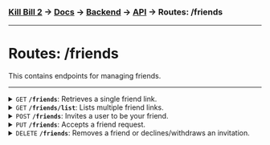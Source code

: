 ### [Kill Bill 2](../../../../README.md) → [Docs](../../../README.md) → [Backend](../../README.md) → [API](../README.md) → Routes: /friends
---

# Routes: /friends
This contains endpoints for managing friends.

---

<details>
    <summary><code>GET</code> <code><b>/friends</b></code>: Retrieves a single friend link.</summary>

##### Authentication
User authentication key required.

##### Parameters
* `userId1` (`str`): UUID of the first user in the friend link.
* `userId2` (`str`): UUID of the second user in the friend link.

##### Response
* `friend` ([`Friend`](../structures/friend.md)): The specified friend link.

##### Preconditions
* The specified friend link must exist.
* To retrieve a friend link not involving the authenticated user, the `ADMIN` role is required.

##### Sample request
```java
String userId1 = "6585edec-ec62-4040-bfd3-100d23eb126f";
String userId2 = "9b540942-2c2e-4acf-bc06-7d4a3d801e0f";

HttpRequest request = HttpRequest.newBuilder()
  .uri(URI.create(".../friends?userId1=" + userId1 + "&userId2=" + userId2))
  .GET()
  .header("Authorization", "Bearer " + USER_KEY)
  .build();
```

##### Sample response
```json
{
    "success": true,
    "data": {
        "friend": {
            "fromId": "6585edec-ec62-4040-bfd3-100d23eb126f",
            "toId": "9b540942-2c2e-4acf-bc06-7d4a3d801e0f",
            "created": "2024-02-11T04:07:59.890373476Z",
            "state": "INVITED"
        }
    },
    "error": null
}
```

</details>

<details>
    <summary><code>GET</code> <code><b>/friends/list</b></code>: Lists multiple friend links.</summary>

##### Authentication
User authentication key required.

##### Parameters
* `userId` (optional `str`): If provided, filters to only friend links involving the specified user.

##### Response
* `friends` (`list` of [`Friend`](../structures/friend.md)): Any friend links matched.

##### Preconditions
* To list all friend links, the `ADMIN` role is required.
* To list the friend links of a user other than the authenticated user, the `ADMIN` role is required.

##### Sample request
```java
HttpRequest request = HttpRequest.newBuilder()
  .uri(URI.create(".../friends"))
  .GET()
  .header("Authorization", "Bearer " + USER_KEY)
  .build();
```

##### Sample response
```json
{
    "success": true,
    "data": {
        "friends": [
            {
                "fromId": "6585edec-ec62-4040-bfd3-100d23eb126f",
                "toId": "9b540942-2c2e-4acf-bc06-7d4a3d801e0f",
                "created": "2024-02-11T04:07:59.890373476Z",
                "state": "INVITED"
            }
        ]
    },
    "error": null
}
```

</details>

<details>
    <summary><code>POST</code> <code><b>/friends</b></code>: Invites a user to be your friend.</summary>

##### Authentication
User authentication key required.

##### Parameters
* `userId` (`str`): UUID of the user to be invited.

##### Response
* `friend` ([`Friend`](../structures/friend.md)): The friend link that was generated.

##### Preconditions
* The specified user must exist.
* There must not already be a friend link between the two users.

##### Sample request
```java
String body = new ObjectMapper()
    .writeValueAsString(
        Map.of(
            "userId", "9b540942-2c2e-4acf-bc06-7d4a3d801e0f"
        ));

HttpRequest request = HttpRequest.newBuilder()
  .uri(URI.create(".../friends"))
  .POST(BodyPublishers.ofString(body))
  .header("Authorization", "Bearer " + USER_KEY)
  .header("Content-Type", "application/json")
  .build();
```

##### Sample response
```json
{
    "success": true,
    "data": {
        "friend": {
            "fromId": "6585edec-ec62-4040-bfd3-100d23eb126f",
            "toId": "9b540942-2c2e-4acf-bc06-7d4a3d801e0f",
            "created": "2024-02-11T04:07:59.890373476Z",
            "state": "INVITED"
        }
    },
    "error": null
}
```

</details>


<details>
    <summary><code>PUT</code> <code><b>/friends</b></code>: Accepts a friend request.</summary>

##### Authentication
User authentication key required.

##### Parameters
* `userId` (`str`): UUID of the user who invited you.

##### Response
* `friend` ([`Friend`](../structures/friend.md)): The friend link that was modified.

##### Preconditions
* The specified user must exist.
* There must be an outstanding invitation where the `to` user is the authenticated user.

##### Sample request
```java
String body = new ObjectMapper()
    .writeValueAsString(
        Map.of(
            "userId", "6585edec-ec62-4040-bfd3-100d23eb126f"
        ));

HttpRequest request = HttpRequest.newBuilder()
  .uri(URI.create(".../friends"))
  .POST(BodyPublishers.ofString(body))
  .header("Authorization", "Bearer " + USER_KEY)
  .header("Content-Type", "application/json")
  .build();
```

##### Sample response
```json
{
    "success": true,
    "data": {
        "friend": {
            "fromId": "6585edec-ec62-4040-bfd3-100d23eb126f",
            "toId": "9b540942-2c2e-4acf-bc06-7d4a3d801e0f",
            "created": "2024-02-11T04:07:59.890373476Z",
            "state": "FRIENDS"
        }
    },
    "error": null
}
```

</details>


<details>
    <summary><code>DELETE</code> <code><b>/friends</b></code>: Removes a friend or declines/withdraws an invitation.</summary>

##### Authentication
User authentication key required.

##### Parameters
* `userId` (`str`): ID of the user to unfriend, decline the invitation for, or withdraw the invitation to.

##### Response
* `friend` ([`Friend`](../structures/friend.md)): The friend link that was removed.

##### Preconditions
* There must be an existing friend link between the authenticated user and `userId`.

##### Sample request
```java
String userId = "6585edec-ec62-4040-bfd3-100d23eb126f";

HttpRequest request = HttpRequest.newBuilder()
  .uri(URI.create(".../friends?userId" = userId))
  .DELETE()
  .header("Authorization", "Bearer " + USER_KEY)
  .build();
```

##### Sample response
```json
{
    "success": true,
    "data": {
        "friend": {
            "fromId": "6585edec-ec62-4040-bfd3-100d23eb126f",
            "toId": "9b540942-2c2e-4acf-bc06-7d4a3d801e0f",
            "created": "2024-02-11T04:07:59.890373476Z",
            "state": "FRIENDS"
        }
    },
    "error": null
}
```

</details>